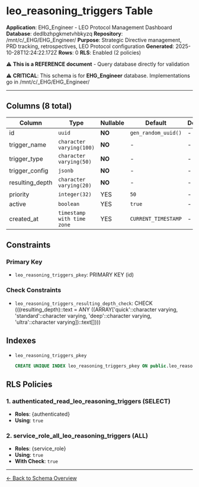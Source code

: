 # leo_reasoning_triggers Table

**Application**: EHG_Engineer - LEO Protocol Management Dashboard
**Database**: dedlbzhpgkmetvhbkyzq
**Repository**: /mnt/c/_EHG/EHG_Engineer/
**Purpose**: Strategic Directive management, PRD tracking, retrospectives, LEO Protocol configuration
**Generated**: 2025-10-28T12:24:22.172Z
**Rows**: 0
**RLS**: Enabled (2 policies)

⚠️ **This is a REFERENCE document** - Query database directly for validation

⚠️ **CRITICAL**: This schema is for **EHG_Engineer** database. Implementations go in /mnt/c/_EHG/EHG_Engineer/

---

## Columns (8 total)

| Column | Type | Nullable | Default | Description |
|--------|------|----------|---------|-------------|
| id | `uuid` | **NO** | `gen_random_uuid()` | - |
| trigger_name | `character varying(100)` | **NO** | - | - |
| trigger_type | `character varying(50)` | **NO** | - | - |
| trigger_config | `jsonb` | **NO** | - | - |
| resulting_depth | `character varying(20)` | **NO** | - | - |
| priority | `integer(32)` | YES | `50` | - |
| active | `boolean` | YES | `true` | - |
| created_at | `timestamp with time zone` | YES | `CURRENT_TIMESTAMP` | - |

## Constraints

### Primary Key
- `leo_reasoning_triggers_pkey`: PRIMARY KEY (id)

### Check Constraints
- `leo_reasoning_triggers_resulting_depth_check`: CHECK (((resulting_depth)::text = ANY ((ARRAY['quick'::character varying, 'standard'::character varying, 'deep'::character varying, 'ultra'::character varying])::text[])))

## Indexes

- `leo_reasoning_triggers_pkey`
  ```sql
  CREATE UNIQUE INDEX leo_reasoning_triggers_pkey ON public.leo_reasoning_triggers USING btree (id)
  ```

## RLS Policies

### 1. authenticated_read_leo_reasoning_triggers (SELECT)

- **Roles**: {authenticated}
- **Using**: `true`

### 2. service_role_all_leo_reasoning_triggers (ALL)

- **Roles**: {service_role}
- **Using**: `true`
- **With Check**: `true`

---

[← Back to Schema Overview](../database-schema-overview.md)
